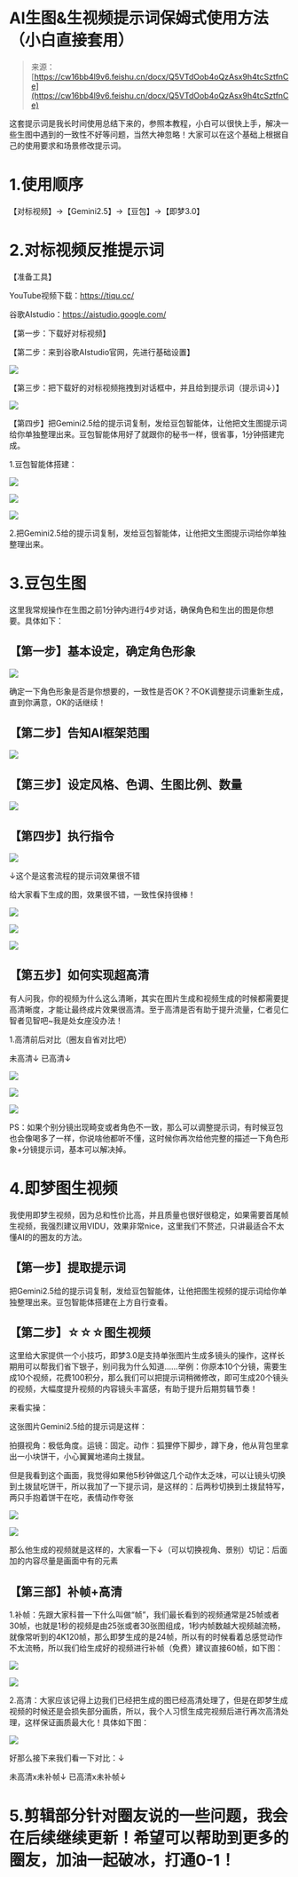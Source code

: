 # AI生图&生视频提示词保姆式使用方法（小白直接套用）

> 来源：[https://cw16bb4l9v6.feishu.cn/docx/Q5VTdOob4oQzAsx9h4tcSztfnCe](https://cw16bb4l9v6.feishu.cn/docx/Q5VTdOob4oQzAsx9h4tcSztfnCe)

这套提示词是我长时间使用总结下来的，参照本教程，小白可以很快上手，解决一些生图中遇到的一致性不好等问题，当然大神忽略！大家可以在这个基础上根据自己的使用要求和场景修改提示词。

# 1.使用顺序

【对标视频】→【Gemini2.5】→【豆包】→【即梦3.0】

# 2.对标视频反推提示词

【准备工具】

YouTube视频下载：https://tiqu.cc/

谷歌AIstudio：https://aistudio.google.com/

【第一步：下载好对标视频】

【第二步：来到谷歌AIstudio官网，先进行基础设置】

![](img/a929238a90c48735e1878af26a7035d2.png)

【第三步：把下载好的对标视频拖拽到对话框中，并且给到提示词（提示词↓）】

![](img/665b56742c9075eab2040c192c9fcd6f.png)

【第四步】把Gemini2.5给的提示词复制，发给豆包智能体，让他把文生图提示词给你单独整理出来。豆包智能体用好了就跟你的秘书一样，很省事，1分钟搭建完成。

1.豆包智能体搭建：

![](img/2cde56c3f8c8cb1a039530e4c0b0032b.png)

![](img/7a6281185274ba8ebd8d355589ae271d.png)

![](img/915da0988189b03c21d200f7d833846c.png)

2.把Gemini2.5给的提示词复制，发给豆包智能体，让他把文生图提示词给你单独整理出来。

# 3.豆包生图

这里我常规操作在生图之前1分钟内进行4步对话，确保角色和生出的图是你想要。具体如下：

## 【第一步】基本设定，确定角色形象

![](img/585b6905d2d69ad089a1325fca6c0183.png)

确定一下角色形象是否是你想要的，一致性是否OK？不OK调整提示词重新生成，直到你满意，OK的话继续！

## 【第二步】告知AI框架范围

![](img/4b1b515a63033cf8e08a793fdbda078a.png)

## 【第三步】设定风格、色调、生图比例、数量

![](img/13d9c02b539151d215d964eda33c1e1a.png)

## 【第四步】执行指令

![](img/221ade291515e61199646e5fc7ee4163.png)

↓这个是这套流程的提示词效果很不错

给大家看下生成的图，效果很不错，一致性保持很棒！

![](img/e40f4f640ba08b9896e9feb3e7b7c531.png)

![](img/c78a06f717969a67f47b1eec08ddab69.png)

![](img/5766cc2b5b19523e9acfe929519b413b.png)

## 【第五步】如何实现超高清

有人问我，你的视频为什么这么清晰，其实在图片生成和视频生成的时候都需要提高清晰度，才能让最终成片效果很高清。至于高清是否有助于提升流量，仁者见仁智者见智吧~我是处女座没办法！

1.高清前后对比（圈友自省对比吧）

未高清↓ 已高清↓

![](img/fa4d7e4139fd8458597033f22412bf3a.png)

![](img/db469c7b4313601bbab357ddb920c233.png)

![](img/0362717341637e38b6b8751017589491.png)

PS：如果个别分镜出现畸变或者角色不一致，那么可以调整提示词，有时候豆包也会像喝多了一样，你说啥他都听不懂，这时候你再次给他完整的描述一下角色形象+分镜提示词，基本可以解决掉。

# 4.即梦图生视频

我使用即梦生视频，因为总和性价比高，并且质量也很好很稳定，如果需要首尾帧生视频，我强烈建议用VIDU，效果非常nice，这里我们不赘述，只讲最适合不太懂AI的的圈友的方法。

## 【第一步】提取提示词

把Gemini2.5给的提示词复制，发给豆包智能体，让他把图生视频的提示词给你单独整理出来。豆包智能体搭建在上方自行查看。

## 【第二步】☆☆☆图生视频

这里给大家提供一个小技巧，即梦3.0是支持单张图片生成多镜头的操作，这样长期用可以帮我们省下银子，别问我为什么知道……举例：你原本10个分镜，需要生成10个视频，花费100积分，那么我们可以把提示词稍微修改，即可生成20个镜头的视频，大幅度提升视频的内容镜头丰富感，有助于提升后期剪辑节奏！

来看实操：

这张图片Gemini2.5给的提示词是这样：

拍摄视角：极低角度。运镜：固定。动作：狐狸停下脚步，蹲下身，他从背包里拿出一小块饼干，小心翼翼地递向土拨鼠。

但是我看到这个画面，我觉得如果他5秒钟做这几个动作太乏味，可以让镜头切换到土拨鼠吃饼干，所以我加了一下提示词，是这样的：后两秒切换到土拨鼠特写，两只手抱着饼干在吃，表情动作夸张

![](img/53d4aaa025d59212fec3050bbdf6eb2d.png)

![](img/43056354ae98c5b50a7c86a8444264df.png)

那么他生成的视频就是这样的，大家看一下↓（可以切换视角、景别）切记：后面加的内容尽量是画面中有的元素

## 【第三部】补帧+高清

1.补帧：先跟大家科普一下什么叫做“帧”，我们最长看到的视频通常是25帧或者30帧，也就是1秒的视频是由25张或者30张图组成，1秒内帧数越大视频越流畅，就像常听到的4K120帧，那么即梦生成的是24帧，所以有的时候看着总感觉动作不太流畅，所以我们给生成好的视频进行补帧（免费）建议直接60帧，如下图：

![](img/6ff6598cb0dd762d8880e351f7d1d4d2.png)

![](img/9c6bfa2d6e7d99659550eacf3222785c.png)

2.高清：大家应该记得上边我们已经把生成的图已经高清处理了，但是在即梦生成视频的时候还是会损失部分画质，所以，我个人习惯生成完视频后进行再次高清处理，这样保证画质最大化！具体如下图：

![](img/7c77104ab71a576655f5492c11beeeab.png)

好那么接下来我们看一下对比：↓

未高清x未补帧↓ 已高清x未补帧↓

# 5.剪辑部分针对圈友说的一些问题，我会在后续继续更新！希望可以帮助到更多的圈友，加油一起破冰，打通0-1！